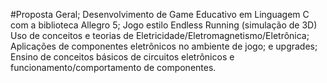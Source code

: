 #Proposta Geral;
Desenvolvimento de Game Educativo em Linguagem C com a biblioteca Allegro 5;
Jogo  estilo Endless Running (simulação de 3D)
Uso de conceitos e teorias de Eletricidade/Eletromagnetismo/Eletrônica;
Aplicações de componentes eletrônicos no ambiente de jogo; e upgrades;
Ensino de conceitos básicos de circuitos eletrônicos e funcionamento/comportamento de componentes.
